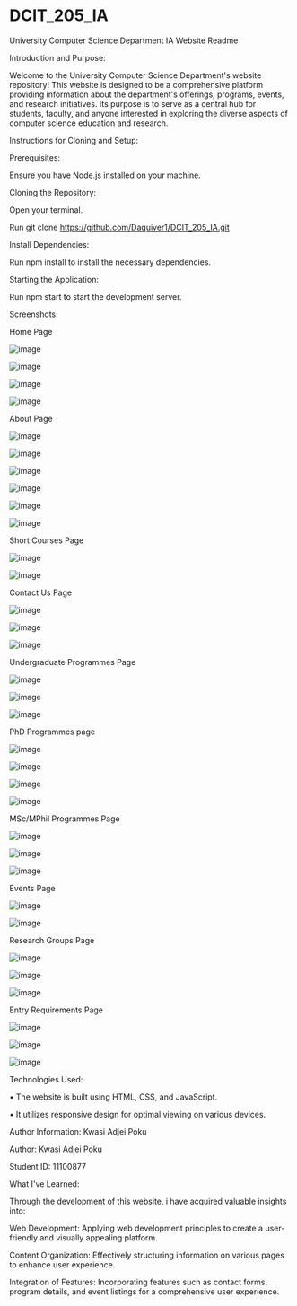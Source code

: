 # DCIT_205_IA
University Computer Science Department IA Website Readme

Introduction and Purpose:

Welcome to the University Computer Science Department's website repository! This website is designed to be a comprehensive platform providing information about the department's offerings, programs, events, and research initiatives. Its purpose is to serve as a central hub for students, faculty, and anyone interested in exploring the diverse aspects of computer science education and research.

Instructions for Cloning and Setup:

Prerequisites:

Ensure you have Node.js installed on your machine.

Cloning the Repository:

Open your terminal.

Run git clone https://github.com/Daquiver1/DCIT_205_IA.git

Install Dependencies:

Run npm install to install the necessary dependencies.

Starting the Application:

Run npm start to start the development server.

Screenshots:

Home Page

![image](https://github.com/Kwasi-Poku/11100877_DCIT_205_IA/assets/149307515/1e3a22cc-2567-422b-b9b6-ca8add775d5d)

![image](https://github.com/Kwasi-Poku/11100877_DCIT_205_IA/assets/149307515/fd1ba215-d3c5-496c-a9c1-be8319e69ced)

![image](https://github.com/Kwasi-Poku/11100877_DCIT_205_IA/assets/149307515/df91af3d-08fa-4fd5-abdd-6d21e4949f6a)

![image](https://github.com/Kwasi-Poku/11100877_DCIT_205_IA/assets/149307515/24396567-7888-4ff0-961b-24b8e894bfac)



About Page

![image](https://github.com/Kwasi-Poku/11100877_DCIT_205_IA/assets/149307515/7b2152c9-ac50-449e-bbfa-9149bb6bb557)

![image](https://github.com/Kwasi-Poku/11100877_DCIT_205_IA/assets/149307515/d6e92f76-d3dc-4341-8dfd-077e2a15d801)

![image](https://github.com/Kwasi-Poku/11100877_DCIT_205_IA/assets/149307515/ae78ae1a-83b5-45b9-b44e-fa1e87e233d6)

![image](https://github.com/Kwasi-Poku/11100877_DCIT_205_IA/assets/149307515/f1d87987-7379-48f7-9569-56d35dc79a3a)

![image](https://github.com/Kwasi-Poku/11100877_DCIT_205_IA/assets/149307515/541e03d2-d1c4-4016-9e84-0eceb61b308b)

![image](https://github.com/Kwasi-Poku/11100877_DCIT_205_IA/assets/149307515/a23c8063-2b54-4df6-b541-681a131af074)


Short Courses Page

![image](https://github.com/Kwasi-Poku/11100877_DCIT_205_IA/assets/149307515/b4d3f327-8c4f-436e-b552-07e4aab40afa)

![image](https://github.com/Kwasi-Poku/11100877_DCIT_205_IA/assets/149307515/9377fb44-7697-4ef7-a046-9985fa792f86)



Contact Us Page

![image](https://github.com/Kwasi-Poku/11100877_DCIT_205_IA/assets/149307515/b5db4496-d43f-47e2-a2bf-4050785b3789)

![image](https://github.com/Kwasi-Poku/11100877_DCIT_205_IA/assets/149307515/0bbb3ff8-d50a-4f22-83f1-8a15547b8d01)

![image](https://github.com/Kwasi-Poku/11100877_DCIT_205_IA/assets/149307515/f629eef1-b528-4cf2-ab3f-042725635e7a)



Undergraduate Programmes Page

![image](https://github.com/Kwasi-Poku/11100877_DCIT_205_IA/assets/149307515/6110616e-4c6d-42dc-81b8-632cf295a05f)

![image](https://github.com/Kwasi-Poku/11100877_DCIT_205_IA/assets/149307515/2e7c003b-159f-483d-88af-746b28860c84)

![image](https://github.com/Kwasi-Poku/11100877_DCIT_205_IA/assets/149307515/5d209e11-b303-423f-99fd-078499d3b8c1)




PhD Programmes page

![image](https://github.com/Kwasi-Poku/11100877_DCIT_205_IA/assets/149307515/10fd71f2-79f4-469d-a803-b8ab0d05c8e0)

![image](https://github.com/Kwasi-Poku/11100877_DCIT_205_IA/assets/149307515/fb11b5ce-f9a9-4248-aa3a-ce224daaae70)

![image](https://github.com/Kwasi-Poku/11100877_DCIT_205_IA/assets/149307515/1fdce034-ca1b-4ef0-87ff-2dd91235ea58)

![image](https://github.com/Kwasi-Poku/11100877_DCIT_205_IA/assets/149307515/6f40df5f-38e5-47b6-9cb6-188077bea9b4)


MSc/MPhil Programmes Page

![image](https://github.com/Kwasi-Poku/11100877_DCIT_205_IA/assets/149307515/5d08ba1c-ac46-4734-93a9-49416e51ba6b)

![image](https://github.com/Kwasi-Poku/11100877_DCIT_205_IA/assets/149307515/5b12ecf5-f1cb-41e2-97a6-b3a982d51131)

![image](https://github.com/Kwasi-Poku/11100877_DCIT_205_IA/assets/149307515/9a7c524f-5c05-4f2f-a124-61cc45cf963e)


Events Page

![image](https://github.com/Kwasi-Poku/11100877_DCIT_205_IA/assets/149307515/2ba21969-8ed1-484a-b16d-01205fa26588)

![image](https://github.com/Kwasi-Poku/11100877_DCIT_205_IA/assets/149307515/9c6016f3-a6c1-4e95-af09-a4f7a0063472)





Research Groups Page

![image](https://github.com/Kwasi-Poku/11100877_DCIT_205_IA/assets/149307515/708445eb-06b4-4e56-b292-8d2c19e8a627)

![image](https://github.com/Kwasi-Poku/11100877_DCIT_205_IA/assets/149307515/78b0a1d5-3f52-444b-b80f-2d4daa1aefca)

![image](https://github.com/Kwasi-Poku/11100877_DCIT_205_IA/assets/149307515/2dfde95c-2f8a-441d-bc85-0aa523fbfe8d)


Entry Requirements Page

![image](https://github.com/Kwasi-Poku/11100877_DCIT_205_IA/assets/149307515/6a3c4d7a-8736-4a56-8e4c-2f2146536885)

![image](https://github.com/Kwasi-Poku/11100877_DCIT_205_IA/assets/149307515/597fe0c3-041a-4a6c-88c9-60e074d6d856)

![image](https://github.com/Kwasi-Poku/11100877_DCIT_205_IA/assets/149307515/fe0ddda7-56e0-4ace-a727-299358588aca)


Technologies Used:

• The website is built using HTML, CSS, and JavaScript.

• It utilizes responsive design for optimal viewing on various devices.

Author Information: Kwasi Adjei Poku

Author: Kwasi Adjei Poku

Student ID: 11100877

What I've Learned:

Through the development of this website, i have acquired valuable insights into:

Web Development: Applying web development principles to create a user-friendly and visually appealing platform.

Content Organization: Effectively structuring information on various pages to enhance user experience.

Integration of Features: Incorporating features such as contact forms, program details, and event listings for a comprehensive user experience.
